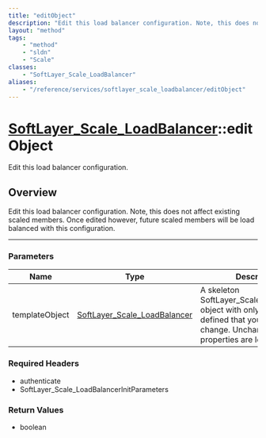 ```yaml
---
title: "editObject"
description: "Edit this load balancer configuration. Note, this does not affect existing scaled members. Once edited however, future s... "
layout: "method"
tags:
    - "method"
    - "sldn"
    - "Scale"
classes:
    - "SoftLayer_Scale_LoadBalancer"
aliases:
    - "/reference/services/softlayer_scale_loadbalancer/editObject"
---
```

# [SoftLayer_Scale_LoadBalancer](/reference/services/SoftLayer_Scale_LoadBalancer)::editObject


Edit this load balancer configuration. 


## Overview 
Edit this load balancer configuration. Note, this does not affect existing scaled members. Once edited however, future scaled members will be load balanced with this configuration. 

-----

### Parameters 
|Name | Type | Description |
| --- | --- | --- |
|templateObject| <a href='/reference/datatypes/SoftLayer_Scale_LoadBalancer'>SoftLayer_Scale_LoadBalancer </a>| A skeleton SoftLayer_Scale_LoadBalancer object with only the properties defined that you wish to change. Unchanged properties are left alone.|


### Required Headers
* authenticate
* SoftLayer_Scale_LoadBalancerInitParameters


### Return Values
* boolean




